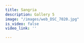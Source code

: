 ```yaml
---
title: Sangria
description: Gallery 5
image: "/images/web_DSC_7020.jpg"
is_video: false
video_link: ''

---
```

